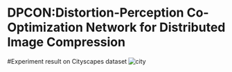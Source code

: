 # DPCON:Distortion-Perception Co-Optimization Network for Distributed Image Compression
#Experiment result on Cityscapes dataset
![city](https://github.com/user-attachments/assets/69f4879f-bcbc-4d8f-a489-1a008717560c)
